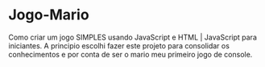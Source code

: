 # Jogo-Mario
Como criar um jogo SIMPLES usando JavaScript e HTML | JavaScript para iniciantes. A principio escolhi fazer este projeto para consolidar os conhecimentos e por conta de ser o mario meu primeiro jogo de console.
